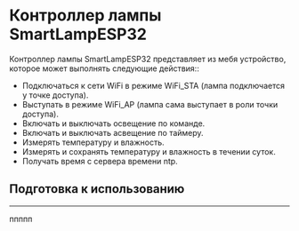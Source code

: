 # Контроллер лампы SmartLampESP32

Контроллер лампы SmartLampESP32 представляет из мебя устройство, которое может выполнять следующие действия::

*   Подключаться к сети WiFi в режиме WiFi\_STA (лампа подключается у точке доступа).
*   Выступать в режиме WiFi\_AP (лампа сама выступает в роли точки доступа).
*   Включать и выключать освещение по команде.
*   Включать и выключать асвещение по таймеру.
*   Измерять температуру и влажность.
*   Измерять и сохранять температуру и влажность в течении суток.
*   Получать время с сервера времени ntp.

## Подготовка к использованию

---

ппппп